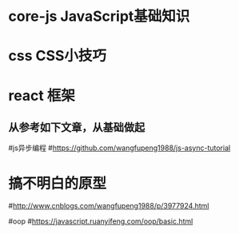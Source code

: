# core-js  JavaScript基础知识

# css CSS小技巧

# react 框架




## 从参考如下文章，从基础做起

#js异步编程
#https://github.com/wangfupeng1988/js-async-tutorial


# 搞不明白的原型
#http://www.cnblogs.com/wangfupeng1988/p/3977924.html

#oop
#https://javascript.ruanyifeng.com/oop/basic.html

